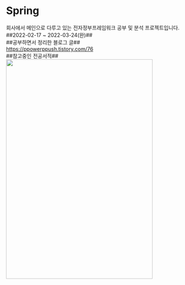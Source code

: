 # Spring
회사에서 메인으로 다루고 있는 전자정부프레임워크 공부 및 분석 프로젝트입니다.<br>
##2022-02-17 ~ 2022-03-24(완)##<br>
##공부하면서 정리한 블로그 글##<br>
https://ppowerppush.tistory.com/76<br>
##참고중인 전공서적##<br>
<img src="https://user-images.githubusercontent.com/71861051/158821134-ca67ec29-261a-4891-a000-047e9067a36e.png" width="400" height="600"/>
